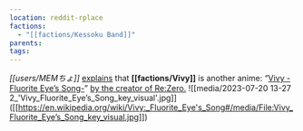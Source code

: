 ```yaml
---
location: reddit-rplace
factions:
  - "[[factions/Kessoku Band]]"
parents: 
tags: 
---
```

*[[users/MEMちょ]]* [explains](https://discord.com/channels/1093664259273130084/1131230952119615600/1131578035263504404) that **[[factions/Vivy]]** is another anime: “[Vivy -Fluorite Eye’s Song-](https://discord.com/channels/1093664259273130084/1131230952119615600/1131578082831110144)” [by the creator of Re:Zero.](https://discord.com/channels/1093664259273130084/1131230952119615600/1131578132260995163)
![[media/2023-07-20 13-27 2_'Vivy_Fluorite_Eye’s_Song_key_visual'.jpg]]
([[https://en.wikipedia.org/wiki/Vivy:_Fluorite_Eye's_Song#/media/File:Vivy_Fluorite_Eye’s_Song_key_visual.jpg]])

